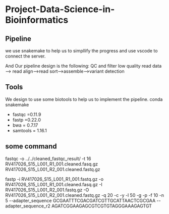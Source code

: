 # Project-Data-Science-in-Bioinformatics

## Pipeline

we use snakemake to help us to simpllify the progress and use vscode to connect the server.

And Our pipeline design is the following:
QC and filter low quality read data --> read align-->read sort-->assemble-->variant detection

## Tools
We design to use some biotools to help us to implement the pipeline.
conda 
snakemake

- fastqc =0.11.9
 - fastp =0.22.0
 - bwa = 0.7.17
 - samtools = 1.16.1

## some command

fastqc -o ../../cleaned_fastqc_result/ -t 16 RV417026_S15_L001_R1_001.cleaned.fasq.gz RV417026_S15_L001_R2_001.cleaned.fastq.gz

fastp -i RV417026_S15_L001_R1_001.fastq.gz -o RV417026_S15_L001_R1_001.cleaned.fasq.gz -I RV417026_S15_L001_R2_001.fastq.gz -O RV417026_S15_L001_R2_001.cleaned.fastq.gz -q 20 -c -y -l 50 -g -p -f 10 -n 5 --adapter_sequence GCGAATTTCGACGATCGTTGCATTAACTCGCGAA --adapter_sequence_r2 AGATCGGAAGAGCGTCGTGTAGGGAAAGAGTGT
